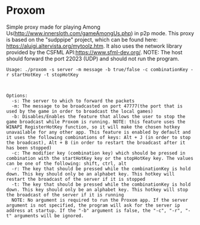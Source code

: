 # Proxom
Simple proxy made for playing Among Us(http://www.innersloth.com/gameAmongUs.php) in p2p mode.
This proxy is based on the "sudppipe" project, which can be found here: https://aluigi.altervista.org/mytoolz.htm. It also uses the network library provided by the CSFML API:https://www.sfml-dev.org/.
NOTE: The host should forward the port 22023 (UDP) and should not run the program.

```
Usage: ./proxom -s server -m message -b true/false -c combinationKey -r startHotKey -t stopHotKey



Options:
  -s: The server to which to forward the packets
  -m: The message to be broadcasted on port 47777(the port that is used by the game in order to broadcast the local games)
  -b: Disables/Enables the feature that allows the user to stop the game broadcast while Proxom is running. NOTE: this feature uses the WINAPI RegisterHotKey function, so it will make the chosen hotkey unavailable for any other app. This feature is enabled by default and it uses the following combinations of keys: Alt + J (in order to stop the broadcast), Alt + B (in order to restart the broadcast after it has been stopped)
  -c: The modifier key (combination key) which should be pressed in combination with the startHotKey key or the stopHotKey key. The values can be one of the following: shift, ctrl, alt
  -r: The key that should be pressed while the combinationKey is hold down. This key should only be an alphabet key. This hotkey will restart the broadcast of the server if it is stopped
  -t: The key that should be pressed while the combinationKey is hold down. This key should only be an alphabet key. This hotkey will stop the broadcast of the server if it is running
  NOTE: No argument is required to run the Proxom app. If the server argument is not specified, the program will ask for the server ip address at startup. If the "-b" argument is false, the "-c", "-r", "-t" arguments will be ignored.
  
```
